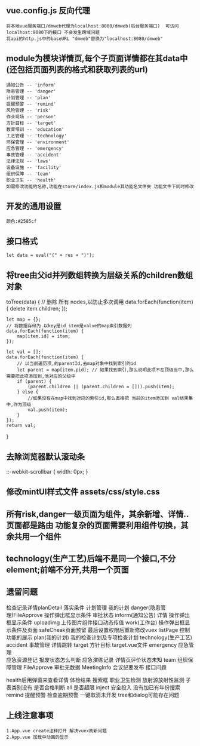 ## vue.config.js 反向代理
    将本地vue服务端口/dmweb代理为localhost:8080/dmweb(后台服务端口)  可访问localhost:8080下的接口 不会发生跨域问题
    将api的http.js中的baseURL "dmweb"替换为"localhost:8080/dmweb"

## module为模块详情页,每个子页面详情都在其data中(还包括页面列表的格式和获取列表的url)
    通知公告 -- 'inform'
	隐患管理 -- 'danger'
	计划管理 -- 'plan'
	提醒预警 -- 'remind'
	风险管理 -- 'risk'
	作业现场 -- 'person'
	方针目标 -- 'target'
	教育培训 -- 'education'
	工艺管理 -- 'technology'
	环保管理 -- 'environment'
	应急管理 -- 'emergency'
	事故管理 -- 'accident'
	法律法规 -- 'laws'
	设备设施 -- 'facility'
	组织保障 -- 'team'
	职业卫生 -- 'health'
    如需修改功能的名称,功能在store/index.js和module其功能名文件夹 功能文件下同时修改

## 开发的通用设置
    颜色:#2585cf

## 接口格式 
    let data = eval("(" + res + ")");

## 将tree由父id并列数组转换为层级关系的children数组对象
toTree(data) {
    // 删除 所有 nodes,以防止多次调用
    data.forEach(function(item) {
        delete item.children;
    });

    let map = {};
    // 将数据存储为 以key是id item是value的map索引数据列
    data.forEach(function(item) {
        map[item.id] = item;
    });

    let val = [];
    data.forEach(function(item) {
        // 以当前遍历项,的parentId,去map对象中找到索引的id
        let parent = map[item.pid]; // 如果找到索引,那么说明此项不在顶级当中,那么需要把此项添加到,他对应的父级中
        if (parent) {
            (parent.children || (parent.children = [])).push(item);
        } else {
            //如果没有在map中找到对应的索引id,那么直接把 当前的item添加到 val结果集中,作为顶级
            val.push(item);
        }
    });
    return val;
}

## 去除浏览器默认滚动条
::-webkit-scrollbar {
    width: 0px;
}

## 修改mintUI样式文件 assets/css/style.css
## 所有risk,danger一级页面为组件，其余新增、详情..页面都是路由 功能复杂的页面需要利用组件切换，其余共用一个组件
## technology(生产工艺)后端不是同一个接口,不分element;前端不分开,共用一个页面


## 遗留问题
检查记录详情planDetail 落实条件
计划管理 我的计划
danger(隐患管理)FileApprove
    操作弹出框显示条件 审批状态
inform(通知公告)
    详情
    操作弹出框显示条件
uploadimg 上传图片组件接口动态传值
work(工作台)
    操作弹出框显示条件及页面
    safeCheak页面预留
最后设置权限后重新修改vuex listPage 控制功能的展示
plan(我的计划)
    我的检查计划及专项检查计划
technology(生产工艺)
accident 事故管理
    详情跳转
target  方针目标 target.vue文件
emergency 应急管理    
    应急资源登记   报废状态怎么判断
    应急演练记录    详情页评价状态未知
team    组织保障管理
    FileApprove 审批无数据
    MeetingInfo 会议纪要发布 接口问题

health后用弹窗来查看详情
    体检结果 搜索框
    职业卫生检测
        放射源放射性监测 子表类别没有   是否合格判断
        all 是否超限
inject 安全投入
    没有加已有年份搜索
remind 提醒预警
    检查逾期预警 一键取消未开发
    tree和dialog可能存在问题


## 上线注意事项
    1.App.vue create注释打开 解决vuex刷新问题
    2.App.vue 加载中动画的显示